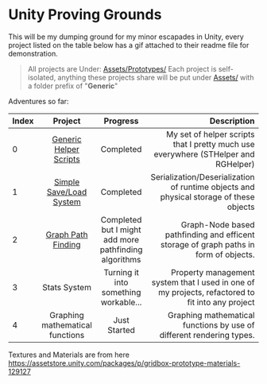 # Unity Proving Grounds


This will be my dumping ground for my minor escapades in Unity, every project listed on the table below has a gif attached to their readme file for demonstration.

>All projects are Under: [Assets/Prototypes/](Assets/Prototypes) Each project is self-isolated, anything these projects share will be put under [Assets/](Assets/) with a folder prefix of "**Generic**"


Adventures so far:

| Index | Project       | Progress      |  Description  |
|:------|:-------------:|:-------------:| -------------:|
| 0 | [Generic Helper Scripts](Assets/GenericScripts/Utility) | Completed | My set of helper scripts that I pretty much use everywhere (STHelper and RGHelper) |
| 1 | [Simple Save/Load System](Assets/Prototypes/SaveLoadSystem) | Completed | Serialization/Deserialization of runtime objects and physical storage of these objects |
| 2 | [Graph Path Finding](Assets/Prototypes/SearchAlgorithms) | Completed but I might add more pathfinding algorithms | Graph-Node based pathfinding and efficent storage of graph paths in form of objects. |
| 3 | Stats System | Turning it into something workable... | Property management system that I used in one of my projects, refactored to fit into any project |
| 4 | Graphing mathematical functions | Just Started | Graphing mathematical functions by use of different rendering types. |



Textures and Materials are from here https://assetstore.unity.com/packages/p/gridbox-prototype-materials-129127
